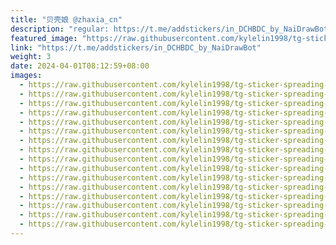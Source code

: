 ```yaml
---
title: "贝壳娘 @zhaxia_cn"
description: "regular: https://t.me/addstickers/in_DCHBDC_by_NaiDrawBot"
featured_image: "https://raw.githubusercontent.com/kylelin1998/tg-sticker-spreading-worldwide-images/main/img/e42c203b-7353-4a2c-91fd-a8b69ae5069d.jpg"
link: "https://t.me/addstickers/in_DCHBDC_by_NaiDrawBot"
weight: 3
date: 2024-04-01T08:12:59+08:00
images:
  - https://raw.githubusercontent.com/kylelin1998/tg-sticker-spreading-worldwide-images/main/img/e42c203b-7353-4a2c-91fd-a8b69ae5069d.jpg
  - https://raw.githubusercontent.com/kylelin1998/tg-sticker-spreading-worldwide-images/main/img/39b7c2fc-b820-4151-b42e-18b35f5af60f.jpg
  - https://raw.githubusercontent.com/kylelin1998/tg-sticker-spreading-worldwide-images/main/img/cc77bd32-3ea4-4669-8daa-36b2747921e3.jpg
  - https://raw.githubusercontent.com/kylelin1998/tg-sticker-spreading-worldwide-images/main/img/de738f4d-3dde-4a68-bd1b-ccb3245ae620.jpg
  - https://raw.githubusercontent.com/kylelin1998/tg-sticker-spreading-worldwide-images/main/img/e9011f64-d0ea-45d7-9409-efc9f46bb68a.jpg
  - https://raw.githubusercontent.com/kylelin1998/tg-sticker-spreading-worldwide-images/main/img/3ea36d2f-3b2d-4a14-ac22-c8aeae709fa1.jpg
  - https://raw.githubusercontent.com/kylelin1998/tg-sticker-spreading-worldwide-images/main/img/85ddde7c-083e-4835-804b-51a652ab128f.jpg
  - https://raw.githubusercontent.com/kylelin1998/tg-sticker-spreading-worldwide-images/main/img/1db96a25-7849-465e-b227-39336f98ff3c.jpg
  - https://raw.githubusercontent.com/kylelin1998/tg-sticker-spreading-worldwide-images/main/img/d8dadd20-e439-482d-b233-8a07ff0949a5.jpg
  - https://raw.githubusercontent.com/kylelin1998/tg-sticker-spreading-worldwide-images/main/img/3bf26704-9441-4c23-9783-2a25a39dea2e.jpg
  - https://raw.githubusercontent.com/kylelin1998/tg-sticker-spreading-worldwide-images/main/img/00dbf3bd-3b3f-4fb4-8c24-e17e8c5aebe2.jpg
  - https://raw.githubusercontent.com/kylelin1998/tg-sticker-spreading-worldwide-images/main/img/42329b6b-af87-47ba-9d30-b92a61cef792.jpg
  - https://raw.githubusercontent.com/kylelin1998/tg-sticker-spreading-worldwide-images/main/img/249f60e9-7333-4ad9-8c7c-2255dea3003a.jpg
  - https://raw.githubusercontent.com/kylelin1998/tg-sticker-spreading-worldwide-images/main/img/6848aefa-c44a-4d67-94b2-de0962ee42db.jpg
  - https://raw.githubusercontent.com/kylelin1998/tg-sticker-spreading-worldwide-images/main/img/83404ca9-216a-4f23-9ff2-7e90bc05d0ee.jpg
  - https://raw.githubusercontent.com/kylelin1998/tg-sticker-spreading-worldwide-images/main/img/38fb5ac9-5fa4-47db-884c-018cabcc9b95.jpg
---
```

